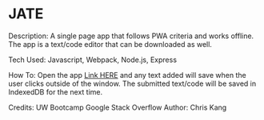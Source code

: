 # JATE

Description:
A single page app that follows PWA criteria and works offline. The app is a text/code editor that can be downloaded as well.

Tech Used:
Javascript, Webpack, Node.js, Express

How To:
Open the app [Link HERE]('https://dashboard.heroku.com/apps/jate') and any text added will save when the user clicks outside of the window. The submitted text/code will be saved in IndexedDB for the next time.

Credits:
UW Bootcamp 
Google
Stack Overflow
Author: Chris Kang
